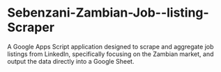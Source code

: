 # Sebenzani-Zambian-Job--listing-Scraper
A Google Apps Script application designed to scrape and aggregate job listings from LinkedIn, specifically focusing on the Zambian market, and output the data directly into a Google Sheet.
